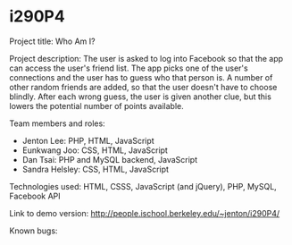 i290P4
======
Project title: Who Am I?

Project description: The user is asked to log into Facebook so that the app can access the user's friend list. The app picks one of the user's connections and the user has to guess who that person is. A number of other random friends are added, so that the user doesn't have to choose blindly. After each wrong guess, the user is given another clue, but this lowers the potential number of points available.

Team members and roles:
 - Jenton Lee: PHP, HTML, JavaScript
 - Eunkwang Joo: CSS, HTML, JavaScript
 - Dan Tsai: PHP and MySQL backend, JavaScript
 - Sandra Helsley: CSS, HTML, JavaScript

Technologies used: HTML, CSSS, JavaScript (and jQuery), PHP, MySQL, Facebook API

Link to demo version: http://people.ischool.berkeley.edu/~jenton/i290P4/

Known bugs: 
